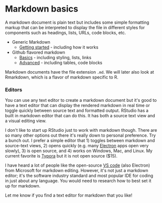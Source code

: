 # Markdown basics

A markdown document is plain text but includes some simple formatting markup that can be interpreted to display the file in different styles for components such as headings, lists, URLs, code blocks, etc. 

* Generic Markdown
  * [Getting started](https://www.markdownguide.org/getting-started/) - including how it works
* Github flavored markdown
  * [Basics](https://help.github.com/en/github/writing-on-github/basic-writing-and-formatting-syntax) - including styling, lists, links
  * [Advanced](https://help.github.com/en/github/writing-on-github/working-with-advanced-formatting) - including tables, code blocks

Markdown documents have the file extension `.md`. We will later also look at Rmarkdown, which is a flavor of markdown specific to R.

### Editors

You can use any text editor to create a markdown document but it's good to have a text editor that can display the rendered markdown in real time or toggle quickly between source text and formatted output. RStudio has a built in markdown editor that can do this. It has both a source text view and a visual editing view.

I don't like to start up RStudio just to work with markdown though. There are so many other options out there it's really down to personal preference. Try a bunch out. I prefer a simple editor that 1) toggles between markdown and source-text views, 2) opens quickly (e.g. many [Electron](https://en.wikipedia.org/wiki/Electron_(software_framework)) apps open very slowly), 3) is open source, and 4) works on Windows, Mac, and Linux. My current favorite is [Typora](https://typora.io/) but it is not open source ($15).

I have heard a lot of people like the open-source [VS code](https://code.visualstudio.com/) (also Electron) from Microsoft for markdown editing. However, it's not just a markdown editor; it's the software industry standard and most popular IDE for coding in just about any language. You would need to research how to best set it up for markdown.

Let me know if you find a text editor for markdown that you like!
